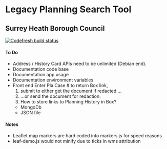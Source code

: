 # Legacy Planning Search Tool

## Surrey Heath Borough Council

[![Codefresh build status]( https://g.codefresh.io/api/badges/build?repoOwner=matt-lindsay&repoName=shbc-legacy-planning-search&branch=master&pipelineName=shbc-legacy-planning-search&accountName=matt-lindsay&type=cf-1)]( https://g.codefresh.io/repositories/matt-lindsay/shbc-legacy-planning-search/builds?filter=trigger:build;branch:master;service:59493b8304fb1c0001591fc9~shbc-legacy-planning-search)


#### To Do

- Address / History Card APIs need to be unlimited (Debian end).
- Documentation code base
- Documentation app usage
- Documentation environment variables
- Front end Enter Pla Case # to return Box link, 
  1. submit to either get the document if redacted....
  2. ...or send the document for redaction.
  3. How to store links to Planning History in Box?
    - MongoDb
    - JSON file

#### Notes

- Leaflet map markers are hard coded into markers.js for speed reasons
- leaf-demo.js would not minify due to ticks in wms attribution